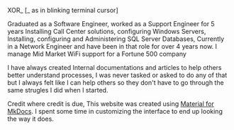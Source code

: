 XOR_ [_ as in blinking terminal cursor]

Graduated as a Software Engineer, worked as a Support Engineer for 5 years Installing Call Center solutions, configuring Windows Servers, Installing, configuring and Administering SQL Server Databases,
Currently in a Network Engineer and have been in that role for over 4 years now. I manage Mid Market WiFi support for a Fortune 500 company


I have always created Internal documentations and articles to help others better understand processes, I was never tasked or asked to do any of that but I always felt like I can help others so they don't have to go through the same strugles I did when I started.


Credit where credit is due, This website was created using [Material for MkDocs](https://squidfunk.github.io/mkdocs-material/). I spent some time in customizing the interface to end up looking the way it does.